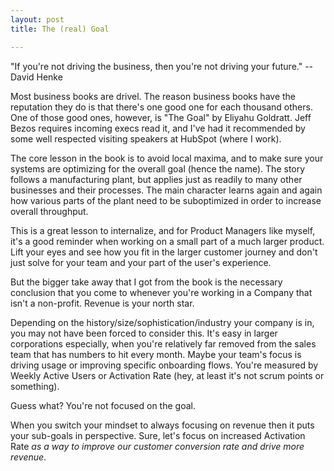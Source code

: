 ```yaml
---
layout: post
title: The (real) Goal

---
```




"If you're not driving the business, then you're not driving your future." 
-- David Henke

Most business books are drivel. The reason business books have the reputation they do is that there's one good one for each thousand others. One of those good ones, however, is "The Goal" by Eliyahu Goldratt. Jeff Bezos requires incoming execs read it, and I've had it recommended by some well respected visiting speakers at HubSpot (where I work). 

The core lesson in the book is to avoid local maxima, and to make sure your systems are optimizing for the overall goal (hence the name). The story follows a manufacturing plant, but applies just as readily to many other businesses and their processes. The main character learns again and again how various parts of the plant need to be suboptimized in order to increase overall throughput. 

This is a great lesson to internalize, and for Product Managers like myself, it's a good reminder when working on a small part of a much larger product. Lift your eyes and see how you fit in the larger customer journey and don't just solve for your team and your part of the user's experience.

But the bigger take away that I got from the book is the necessary conclusion that you come to whenever you're working in a Company that isn't a non-profit. Revenue is your north star.

Depending on the history/size/sophistication/industry your company is in, you may not have been forced to consider this. It's easy in larger corporations especially, when you're relatively far removed from the sales team that has numbers to hit every month. Maybe your team's focus is driving usage or improving specific onboarding flows. You're measured by Weekly Active Users or Activation Rate (hey, at least it's not scrum points or something).

Guess what? You're not focused on the goal.

When you switch your mindset to always focusing on revenue then it puts your sub-goals in perspective. Sure, let's focus on increased Activation Rate *as a way to improve our customer conversion rate and drive more revenue*. 